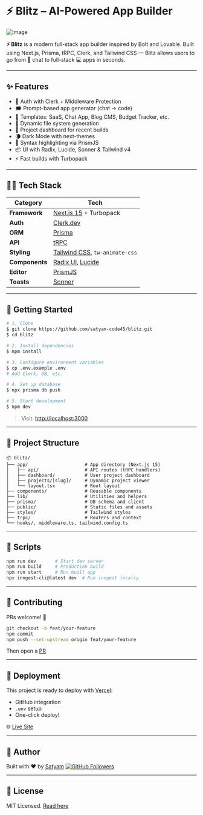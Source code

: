 # ⚡ Blitz – AI-Powered App Builder

![image](https://github.com/user-attachments/assets/a4f2ccd7-a6ed-4b08-a4bc-d5573c86a8d5)

**⚡ Blitz** is a modern full-stack app builder inspired by Bolt and Lovable. Built using Next.js, Prisma, tRPC, Clerk, and Tailwind CSS — Blitz allows users to go from 💬 chat to full-stack 💻 apps in seconds.

---

## ✨ Features

* 🔐 Auth with Clerk + Middleware Protection
* 🗯️ Prompt-based app generator (chat → code)
* 🧱 Templates: SaaS, Chat App, Blog CMS, Budget Tracker, etc.
* 🧬 Dynamic file system generation
* 📁 Project dashboard for recent builds
* 🌘 Dark Mode with next-themes
* 📜 Syntax highlighting via PrismJS
* 📦 UI with Radix, Lucide, Sonner & Tailwind v4
* ⚡ Fast builds with Turbopack

---

## 🧑‍💻 Tech Stack

| Category       | Tech                                                                 |
| -------------- | -------------------------------------------------------------------- |
| **Framework**  | [Next.js 15](https://nextjs.org/) + Turbopack                        |
| **Auth**       | [Clerk.dev](https://clerk.dev/)                                      |
| **ORM**        | [Prisma](https://www.prisma.io/)                                     |
| **API**        | [tRPC](https://trpc.io/)                                             |
| **Styling**    | [Tailwind CSS](https://tailwindcss.com/), `tw-animate-css`           |
| **Components** | [Radix UI](https://www.radix-ui.com/), [Lucide](https://lucide.dev/) |
| **Editor**     | [PrismJS](https://prismjs.com/)                                      |
| **Toasts**     | [Sonner](https://sonner.emilkowal.dev/)                              |

---

## 🚀 Getting Started

```bash
# 1. Clone
$ git clone https://github.com/satyam-code45/blitz.git
$ cd blitz

# 2. Install dependencies
$ npm install

# 3. Configure environment variables
$ cp .env.example .env
# Add Clerk, DB, etc.

# 4. Set up database
$ npx prisma db push

# 5. Start development
$ npm dev
```

> Visit: [http://localhost:3000](http://localhost:3000)

---

## 📁 Project Structure

```
📦 blitz/
├── app/                     # App directory (Next.js 15)
│   ├── api/                 # API routes (tRPC handlers)
│   ├── dashboard/           # User project dashboard
│   ├── projects/[slug]/     # Dynamic project viewer
│   └── layout.tsx           # Root layout
├── components/              # Reusable components
├── lib/                     # Utilities and helpers
├── prisma/                  # DB schema and client
├── public/                  # Static files and assets
├── styles/                  # Tailwind styles
├── trpc/                    # Routers and context
└── hooks/, middleware.ts, tailwind.config.ts
```

---

## 📜 Scripts

```bash
npm run dev       # Start dev server
npm run build     # Production build
npm run start     # Run built app
npx inngest-cli@latest dev  # Run inngest locally
```

---

## 🤝 Contributing

PRs welcome! 🧠

```bash
git checkout -b feat/your-feature
npm commit
npm push --set-upstream origin feat/your-feature
```

Then open a [PR](https://github.com/satyam-code45/blitz/pulls)

---

## 🔗 Deployment

This project is ready to deploy with [Vercel](https://vercel.com/):

* GitHub integration
* `.env` setup
* One-click deploy!

🌐 [Live Site](https://blitz-alpha-three.vercel.app)

---

## 👤 Author

Built with ❤️ by [Satyam](https://github.com/satyam-code45)
[![GitHub Followers](https://img.shields.io/github/followers/satyam-code45?label=Follow%20Me\&style=social)](https://github.com/satyam-code45)

---

## 📄 License

MIT Licensed. [Read here](LICENSE)

